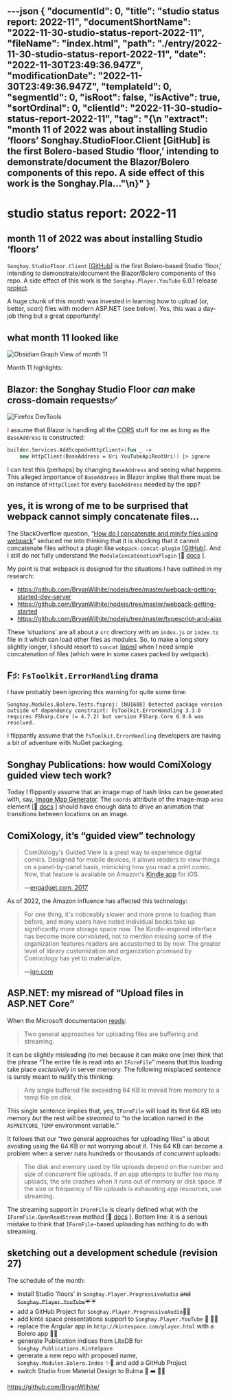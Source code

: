 ---json
{
  "documentId": 0,
  "title": "studio status report: 2022-11",
  "documentShortName": "2022-11-30-studio-status-report-2022-11",
  "fileName": "index.html",
  "path": "./entry/2022-11-30-studio-status-report-2022-11",
  "date": "2022-11-30T23:49:36.947Z",
  "modificationDate": "2022-11-30T23:49:36.947Z",
  "templateId": 0,
  "segmentId": 0,
  "isRoot": false,
  "isActive": true,
  "sortOrdinal": 0,
  "clientId": "2022-11-30-studio-status-report-2022-11",
  "tag": "{\n  \"extract\": \"month 11 of 2022 was about installing Studio ‘floors’ Songhay.StudioFloor.Client [GitHub] is the first Bolero-based Studio ‘floor,’ intending to demonstrate/document the Blazor/Bolero components of this repo. A side effect of this work is the  Songhay.Pla…\"\n}"
}
---

# studio status report: 2022-11

## month 11 of 2022 was about installing Studio ‘floors’

`Songhay.StudioFloor.Client` [[GitHub](https://github.com/BryanWilhite/Songhay.Player.YouTube/tree/main/Songhay.StudioFloor.Client)] is the first Bolero-based Studio ‘floor,’ intending to demonstrate/document the Blazor/Bolero components of this repo. A side effect of this work is the  `Songhay.Player.YouTube` 6.0.1 release [project](https://github.com/users/BryanWilhite/projects/8).

A huge chunk of this month was invested in learning how to upload (or, better, _scan_) files with modern ASP.NET (see below). Yes, this was a day-job thing but a great opportunity!

## what month 11 looked like

![Obsidian Graph View of month 11](../../image/day-path-2022-11-30-17-18-34.png)

Month 11 highlights:

## Blazor: the Songhay Studio Floor _can_ make cross-domain requests✅

![Firefox DevTools](../../image/day-path-2022-11-30-17-35-44.png)

I assume that Blazor is handling all the <acronym title="# Cross-Origin Resource Sharing">CORS</acronym> stuff for me as long as the `BaseAddress` is constructed:

```fsharp
builder.Services.AddScoped<HttpClient>(fun _ ->  
    new HttpClient(BaseAddress = Uri YouTubeApiRootUri)) |> ignore
```

I can test this (perhaps) by changing `BaseAddress` and seeing what happens. This alleged importance of `BaseAddress` in Blazor implies that there must be an instance of `HttpClient` for every `BaseAddress` needed by the app?

## yes, it is wrong of me to be surprised that webpack cannot simply concatenate files…

The StackOverflow question, “[How do I concatenate and minify files using webpack](https://stackoverflow.com/questions/35471538/how-do-i-concatenate-and-minify-files-using-webpack)” seduced me into thinking that it is shocking that it cannot concatenate files without a plugin like `webpack-concat-plugin` \[[GitHub](https://github.com/hxlniada/webpack-concat-plugin)\]. And I still do not fully understand the `ModuleConcatenationPlugin` \[📖 [docs](https://webpack.js.org/plugins/module-concatenation-plugin/#debugging-optimization-bailouts) \].

My point is that webpack is designed for the situations I have outlined in my research:

- <https://github.com/BryanWilhite/nodejs/tree/master/webpack-getting-started-dev-server>
- <https://github.com/BryanWilhite/nodejs/tree/master/webpack-getting-started>
- <https://github.com/BryanWilhite/nodejs/tree/master/typescript-and-ajax>

These ‘situations’ are all about a `src` directory with an `index.js` or `index.ts` file in it which can load other files as modules. So, to make a long story  slightly longer, I should resort to `concat` \[[npm](https://www.npmjs.com/package/concat)\] when I need simple concatenation of files (which were in some cases packed by webpack).

## F♯: `FsToolkit.ErrorHandling` drama

I have probably been ignoring this warning for quite some time:

```console
Songhay.Modules.Bolero.Tests.fsproj: [NU1608] Detected package version outside of dependency constraint: FsToolkit.ErrorHandling 3.3.0 requires FSharp.Core (= 4.7.2) but version FSharp.Core 6.0.6 was resolved.
```

I flippantly assume that the `FsToolkit.ErrorHandling` developers are having a bit of adventure with NuGet packaging.

## Songhay Publications: how would ComiXology guided view tech work?

Today I flippantly assume that an image map of hash links can be generated with, say, [Image Map Generator](https://www.image-map.net/). The `coords` attribute of the image-map `area` element \[📖 [docs](https://developer.mozilla.org/en-US/docs/Web/HTML/Element/area) \] should have enough data to drive an animation that transitions between locations on an image.

## ComiXology, it’s “guided view” technology

>ComiXology's Guided View is a great way to experience digital comics. Designed for mobile devices, it allows readers to view things on a panel-by-panel basis, mimicking how you read a print comic. Now, that feature is available on Amazon's [Kindle app](https://itunes.apple.com/app/kindle-read-ebooks-magazines-textbooks/id302584613?mt=8) for iOS.
>
>—[engadget.com, 2017](https://www.engadget.com/2017-03-20-comixology-guided-view-kindle-update.html)
>

As of 2022, the Amazon influence has affected this technology:

>For one thing, it's noticeably slower and more prone to loading than before, and many users have noted individual books take up significantly more storage space now. The Kindle-inspired interface has become more convoluted, not to mention missing some of the organization features readers are accustomed to by now. The greater level of library customization and organization promised by Comixology has yet to materialize.
>
>—[ign.com](https://www.ign.com/articles/comixology-update-controversy-amazon-digital-comics)
>

## ASP.NET: my misread of “Upload files in ASP.NET Core”

When the Microsoft documentation [reads](https://learn.microsoft.com/en-us/aspnet/core/mvc/models/file-uploads?view=aspnetcore-6.0#file-upload-scenarios):

>Two general approaches for uploading files are buffering and streaming.
>

It can be slightly misleading (to me) because it can make one (me) think that the phrase “The entire file is read into an `IFormFile`” means that this loading take place _exclusively_ in server memory. The following misplaced sentence is surely meant to nullify this thinking:

>Any single buffered file exceeding 64 KB is moved from memory to a temp file on disk.
>

This single sentence implies that, yes, `IFormFile` will load its first 64 KB into memory _but_ the rest will be _streamed_ to “to the location named in the `ASPNETCORE_TEMP` environment variable.”

It follows that our “two general approaches for uploading files” is about avoiding using the 64 KB or not worrying about it. This 64 KB can become a problem when a server runs hundreds or thousands of _concurrent_ uploads:

>The disk and memory used by file uploads depend on the number and size of concurrent file uploads. If an app attempts to buffer too many uploads, the site crashes when it runs out of memory or disk space. If the size or frequency of file uploads is exhausting app resources, use streaming.
>

The streaming support in `IFormFile` is clearly defined what with the `IFormFile.OpenReadStream` method \[📖 [docs](https://learn.microsoft.com/en-us/dotnet/api/microsoft.aspnetcore.http.iformfile.openreadstream?view=aspnetcore-6.0#microsoft-aspnetcore-http-iformfile-openreadstream) \]. Bottom line: it is a serious mistake to think that `IFormFile`-based uploading has nothing to do with streaming.

## sketching out a development schedule (revision 27)

The schedule of the month:

- install Studio ‘floors’ in `Songhay.Player.ProgressiveAudio` ~~and `Songhay.Player.YouTube`☔~~☔
- add a GitHub Project for `Songhay.Player.ProgressiveAudio`🐝✨
- add kinté space presentations support to `Songhay.Player.YouTube` 🔨 🚜✨
- replace the Angular app in `http://kintespace.com/player.html` with a Bolero app 🚜🔥
- generate Publication indices from LiteDB for `Songhay.Publications.KinteSpace`
- generate a new repo with proposed name, `Songhay.Modules.Bolero.Index` ✨🚧 and add a GitHub Project
- switch Studio from Material Design to Bulma 💄 ➡️ 💄✨

<https://github.com/BryanWilhite/>
